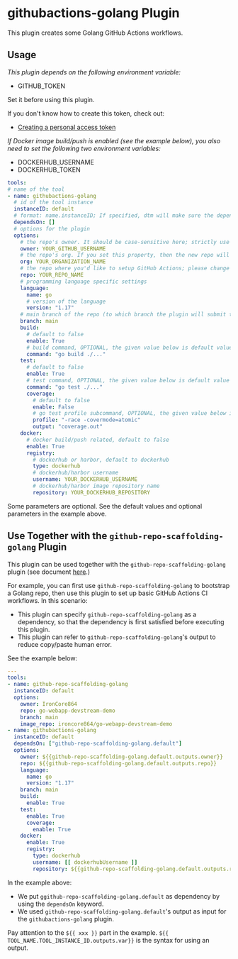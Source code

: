 # githubactions-golang Plugin

This plugin creates some Golang GitHub Actions workflows.

## Usage

_This plugin depends on the following environment variable:_

- GITHUB_TOKEN

Set it before using this plugin.

If you don't know how to create this token, check out:
- [Creating a personal access token](https://docs.github.com/en/authentication/keeping-your-account-and-data-secure/creating-a-personal-access-token)

_If Docker image build/push is enabled (see the example below), you also need to set the following two environment variables:_
- DOCKERHUB_USERNAME
- DOCKERHUB_TOKEN

```yaml
tools:
# name of the tool
- name: githubactions-golang
  # id of the tool instance
  instanceID: default
  # format: name.instanceID; If specified, dtm will make sure the dependency is applied first before handling this tool.
  dependsOn: []
  # options for the plugin
  options:
    # the repo's owner. It should be case-sensitive here; strictly use your GitHub user name; please change the value below.
    owner: YOUR_GITHUB_USERNAME
    # the repo's org. If you set this property, then the new repo will be created under the org you're given, and the "owner" setting above will be ignored.
    org: YOUR_ORGANIZATION_NAME
    # the repo where you'd like to setup GitHub Actions; please change the value below to an existing repo.
    repo: YOUR_REPO_NAME
    # programming language specific settings
    language:
      name: go
      # version of the language
      version: "1.17"
    # main branch of the repo (to which branch the plugin will submit the workflows)
    branch: main
    build:
      # default to false
      enable: True
      # build command, OPTIONAL, the given value below is default value
      command: "go build ./..."
    test:
      # default to false
      enable: True
      # test command, OPTIONAL, the given value below is default value
      command: "go test ./..."
      coverage:
        # default to false
        enable: False
        # go test profile subcommand, OPTIONAL, the given value below is default value
        profile: "-race -covermode=atomic"
        output: "coverage.out"
    docker:
      # docker build/push related, default to false
      enable: True
      registry:
        # dockerhub or harbor, default to dockerhub
        type: dockerhub
        # dockerhub/harbor username
        username: YOUR_DOCKERHUB_USERNAME
        # dockerhub/harbor image repository name
        repository: YOUR_DOCKERHUB_REPOSITORY
```

Some parameters are optional. See the default values and optional parameters in the example above.

## Use Together with the `github-repo-scaffolding-golang` Plugin

This plugin can be used together with the `github-repo-scaffolding-golang` plugin (see document [here](./github-repo-scaffolding-golang.md).)

For example, you can first use `github-repo-scaffolding-golang` to bootstrap a Golang repo, then use this plugin to set up basic GitHub Actions CI workflows. In this scenario:

- This plugin can specify `github-repo-scaffolding-golang` as a dependency, so that the dependency is first satisfied before executing this plugin.
- This plugin can refer to `github-repo-scaffolding-golang`'s output to reduce copy/paste human error.

See the example below:

```yaml
---
tools:
- name: github-repo-scaffolding-golang
  instanceID: default
  options:
    owner: IronCore864
    repo: go-webapp-devstream-demo
    branch: main
    image_repo: ironcore864/go-webapp-devstream-demo
- name: githubactions-golang
  instanceID: default
  dependsOn: ["github-repo-scaffolding-golang.default"]
  options:
    owner: ${{github-repo-scaffolding-golang.default.outputs.owner}}
    repo: ${{github-repo-scaffolding-golang.default.outputs.repo}}
    language:
      name: go
      version: "1.17"
    branch: main
    build:
      enable: True
    test:
      enable: True
      coverage:
        enable: True
    docker:
      enable: True
      registry:
        type: dockerhub
        username: [[ dockerhubUsername ]]
        repository: ${{github-repo-scaffolding-golang.default.outputs.repo}}
```

In the example above:

- We put `ggithub-repo-scaffolding-golang.default` as dependency by using the `dependsOn` keyword.
- We used `github-repo-scaffolding-golang.default`'s output as input for the `githubactions-golang` plugin.

Pay attention to the `${{ xxx }}` part in the example. `${{ TOOL_NAME.TOOL_INSTANCE_ID.outputs.var}}` is the syntax for using an output.
